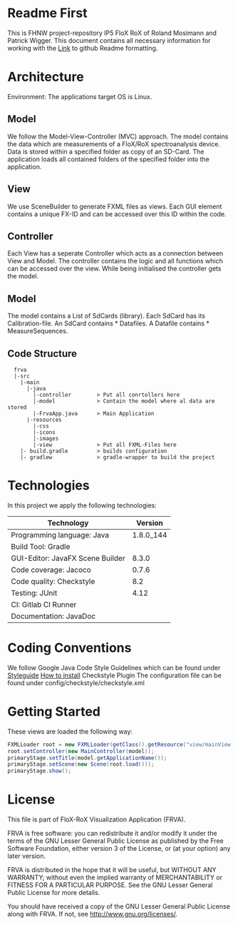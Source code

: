 
Readme First
============
This is FHNW project-repository IP5 FloX RoX of Roland Mosimann and Patrick Wigger. This document contains all necessary information for working with the 
[Link](https://github.com/adam-p/markdown-here/wiki/Markdown-Cheatsheet) to github Readme formatting.

# Architecture
Environment: The applications target OS is Linux. 

## Model
We follow the Model-View-Controller (MVC) approach. The model contains the data which are measurements of a FloX/RoX spectroanalysis device.
Data is stored within a specified folder as copy of an SD-Card. The application loads all contained folders of the specified folder into the application.

## View
We use SceneBuilder to generate FXML files as views. Each GUI element contains a unique FX-ID and can be accessed over this ID within the code.

## Controller
Each View has a seperate Controller which acts as a connection between View and Model. The controller contains the logic and all functions which can be accessed over the view. While being initialised the controller gets the model. 

## Model
The model contains a List of SdCards (library). Each SdCard has its Calibration-file.
An SdCard contains * Datafiles. A Datafile contains * MeasureSequences. 


## Code Structure
      frva
      |-src
        |-main
          |-java
            |-controller        > Put all conrtollers here
            |-model             > Contain the model where al data are stored
            |-FrvaApp.java      > Main Application
          |-resources
            |-css               
            |-icons
            |-images
            |-view              > Put all FXML-Files here
        |- build.gradle         > builds configuration
        |- gradlew              > gradle-wrapper to build the project


# Technologies
In this project we apply the following technologies:

| Technology                       | Version   |
|----------------------------------|-----------|
| Programming language: Java       | 1.8.0_144 |
| Build Tool: Gradle               |           |
| GUI-Editor: JavaFX Scene Builder | 8.3.0     |
| Code coverage: Jacoco            | 0.7.6     |
| Code quality: Checkstyle         | 8.2       |
| Testing: JUnit                   | 4.12      |
| CI: Gitlab CI Runner             |           |
| Documentation: JavaDoc           |           |


# Coding Conventions
We follow Google Java Code Style Guidelines which can be found under [Styleguide](https://google.github.io/styleguide/javaguide.html)
[How to install](https://medium.com/@jayanga/how-to-configure-checkstyle-and-findbugs-plugins-to-intellij-idea-for-wso2-products-c5f4bbe9673a)
 Checkstyle Plugin 
The configuration file can be found under config/checkstyle/checkstyle.xml



# Getting Started

These views are loaded the following way:
```java
FXMLLoader root = new FXMLLoader(getClass().getResource("view/mainView.fxml"));
root.setController(new MainController(model));
primaryStage.setTitle(model.getApplicationName());
primaryStage.setScene(new Scene(root.load()));
primaryStage.show();
```


# License

 This file is part of FloX-RoX Visualization Application (FRVA).

 FRVA is free software: you can redistribute it and/or modify
 it under the terms of the GNU Lesser General Public License as published by
 the Free Software Foundation, either version 3 of the License, or
 (at your option) any later version.

 FRVA is distributed in the hope that it will be useful,
 but WITHOUT ANY WARRANTY; without even the implied warranty of
 MERCHANTABILITY or FITNESS FOR A PARTICULAR PURPOSE.  See the
 GNU Lesser General Public License for more details.

 You should have received a copy of the GNU Lesser General Public License
 along with FRVA. If not, see <http://www.gnu.org/licenses/>.
